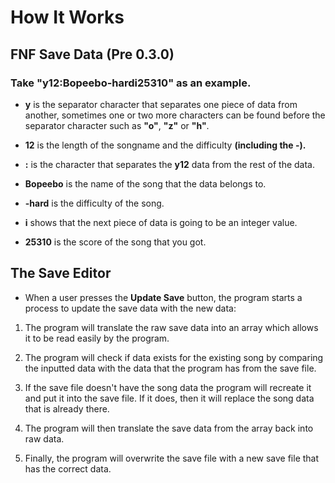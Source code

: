 # How It Works

## FNF Save Data (Pre 0.3.0)
  
  ### Take "y12:Bopeebo-hardi25310" as an example.

  - **y** is the separator character that separates one piece of data from another, sometimes one or two more characters can be found before the separator character such as **"o"**, **"z"** or **"h"**.

  - **12** is the length of the songname and the difficulty **(including the -).**

  - **:** is the character that separates the **y12** data from the rest of the data.

  - **Bopeebo** is the name of the song that the data belongs to.

  - **-hard** is the difficulty of the song.

  - **i** shows that the next piece of data is going to be an integer value.

  - **25310** is the score of the song that you got.

## The Save Editor

  - When a user presses the **Update Save** button, the program starts a process to update the save data with the new data:

  1. The program will translate the raw save data into an array which allows it to be read easily by the program.

  2. The program will check if data exists for the existing song by comparing the inputted data with the data that the program has from the save file.

  3. If the save file doesn't have the song data the program will recreate it and put it into the save file. If it does, then it will replace the song data that is already there.

  4. The program will then translate the save data from the array back into raw data.

  5. Finally, the program will overwrite the save file with a new save file that has the correct data.